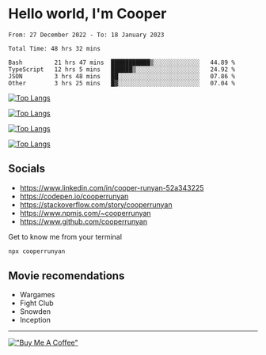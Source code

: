 # Hello world, I'm Cooper

<!--START_SECTION:waka-->

```text
From: 27 December 2022 - To: 18 January 2023

Total Time: 48 hrs 32 mins

Bash         21 hrs 47 mins  ███████████▒░░░░░░░░░░░░░   44.89 %
TypeScript   12 hrs 5 mins   ██████▒░░░░░░░░░░░░░░░░░░   24.92 %
JSON         3 hrs 48 mins   ██░░░░░░░░░░░░░░░░░░░░░░░   07.86 %
Other        3 hrs 25 mins   █▓░░░░░░░░░░░░░░░░░░░░░░░   07.04 %
```

<!--END_SECTION:waka-->

[![Top Langs](https://github-readme-stats-git-masterrstaa-rickstaa.vercel.app/api?username=cooperrunyan&show_icons=true&border_color=555555&count_private=true&theme=github_dark&#gh-dark-mode-only)](https://github.com/anuraghazra/github-readme-stats#gh-dark-mode-only)

[![Top Langs](https://github-readme-stats-git-masterrstaa-rickstaa.vercel.app/api?username=cooperrunyan&show_icons=true&count_private=true&border_color=555555&theme=github_default&#gh-light-mode-only)](https://github.com/anuraghazra/github-readme-stats#gh-light-mode-only)

[![Top Langs](https://github-readme-stats-git-masterrstaa-rickstaa.vercel.app/api/top-langs/?username=cooperrunyan&show_icons=true&count_private=true&layout=compact&border_color=555555&theme=github_dark&#gh-dark-mode-only)](https://github.com/anuraghazra/github-readme-stats#gh-dark-mode-only)

[![Top Langs](https://github-readme-stats-git-masterrstaa-rickstaa.vercel.app/api/top-langs/?username=cooperrunyan&show_icons=true&count_private=true&layout=compact&border_color=555555&theme=github_default&#gh-light-mode-only)](https://github.com/anuraghazra/github-readme-stats#gh-light-mode-only)

## Socials

- https://www.linkedin.com/in/cooper-runyan-52a343225
- https://codepen.io/cooperrunyan
- https://stackoverflow.com/story/cooperrunyan
- https://www.npmjs.com/~cooperrunyan
- https://www.github.com/cooperrunyan

Get to know me from your terminal
```bash
npx cooperrunyan
```


## Movie recomendations

- Wargames
- Fight Club
- Snowden
- Inception

---

[!["Buy Me A Coffee"](https://www.buymeacoffee.com/assets/img/custom_images/orange_img.png)](https://www.buymeacoffee.com/cooperrunyanE)
